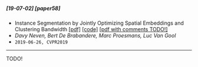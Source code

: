 ##### [19-07-02] [paper58]
- Instance Segmentation by Jointly Optimizing Spatial Embeddings and Clustering Bandwidth [[pdf]](https://arxiv.org/abs/1906.11109) [[code]](https://github.com/davyneven/SpatialEmbeddings) [[pdf with comments TODO!]]()
- *Davy Neven, Bert De Brabandere, Marc Proesmans, Luc Van Gool*
- `2019-06-26, CVPR2019`

****

TODO!
